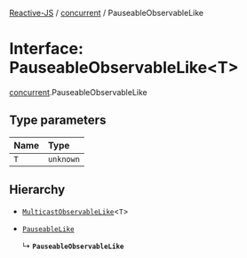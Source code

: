 [Reactive-JS](../README.md) / [concurrent](../modules/concurrent.md) / PauseableObservableLike

# Interface: PauseableObservableLike<T\>

[concurrent](../modules/concurrent.md).PauseableObservableLike

## Type parameters

| Name | Type |
| :------ | :------ |
| `T` | `unknown` |

## Hierarchy

- [`MulticastObservableLike`](concurrent.MulticastObservableLike.md)<`T`\>

- [`PauseableLike`](concurrent.PauseableLike.md)

  ↳ **`PauseableObservableLike`**
